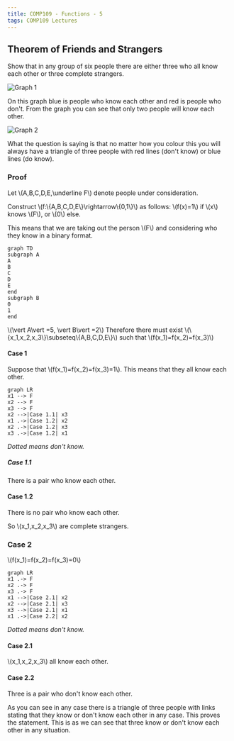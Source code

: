 ```yaml
---
title: COMP109 - Functions - 5
tags: COMP109 Lectures
---
```

## Theorem of Friends and Strangers
Show that in any group of six people there are either three who all know each other or three complete strangers.

![Graph 1]({{site.baseurl}}/assets/COMP109/Lectures/2020-11-13-3-1.png)

On this graph blue is people who know each other and red is people who don't. From the graph you can see that only two people will know each other.

![Graph 2]({{site.baseurl}}/assets/COMP109/Lectures/2020-11-13-3-2.png)

What the question is saying is that no matter how you colour this you will always have a triangle of three people with red lines (don't know) or blue lines (do know).

### Proof
Let \\(A,B,C,D,E,\\underline F\\) denote people under consideration.

Construct \\(f:\\{A,B,C,D,E\\}\\rightarrow\\{0,1\\}\\) as follows: \\(f(x)=1\\) if \\(x\\) knows \\(F\\), or \\(0\\) else. 

This means that we are taking out the person \\(F\\) and considering who they know in a binary format.

```mermaid
graph TD
subgraph A
A
B
C
D
E
end
subgraph B
0
1
end
```

\\(\\vert A\\vert =5, \\vert B\\vert =2\\) Therefore there must exist \\(\\{x_1,x_2,x_3\\}\\subseteq\\{A,B,C,D,E\\}\\) such that \\(f(x_1)=f(x_2)=f(x_3)\\)

#### Case 1
Suppose that \\(f(x_1)=f(x_2)=f(x_3)=1\\). This means that they all know each other.

```mermaid
graph LR
x1 --> F
x2 --> F
x3 --> F
x2 -->|Case 1.1| x3
x1 .->|Case 1.2| x2
x2 .->|Case 1.2| x3
x3 .->|Case 1.2| x1
```
*Dotted means don't know.*

##### Case 1.1
There is a pair who know each other.

#### Case 1.2
There is no pair who know each other. 

So \\(x_1,x_2,x_3\\) are complete strangers.

### Case 2
\\(f(x_1)=f(x_2)=f(x_3)=0\\)

```mermaid
graph LR
x1 .-> F
x2 .-> F
x3 .-> F
x1 -->|Case 2.1| x2
x2 -->|Case 2.1| x3
x3 -->|Case 2.1| x1
x1 .->|Case 2.2| x2
```
*Dotted means don't know.*

#### Case 2.1
\\(x_1,x_2,x_3\\) all know each other.

#### Case 2.2
Three is a pair who don't know each other.

As you can see in any case there is a triangle of three people with links stating that they know or don't know each other in any case. This proves the statement. This is as we can see that three know or don't know each other in any situation.
